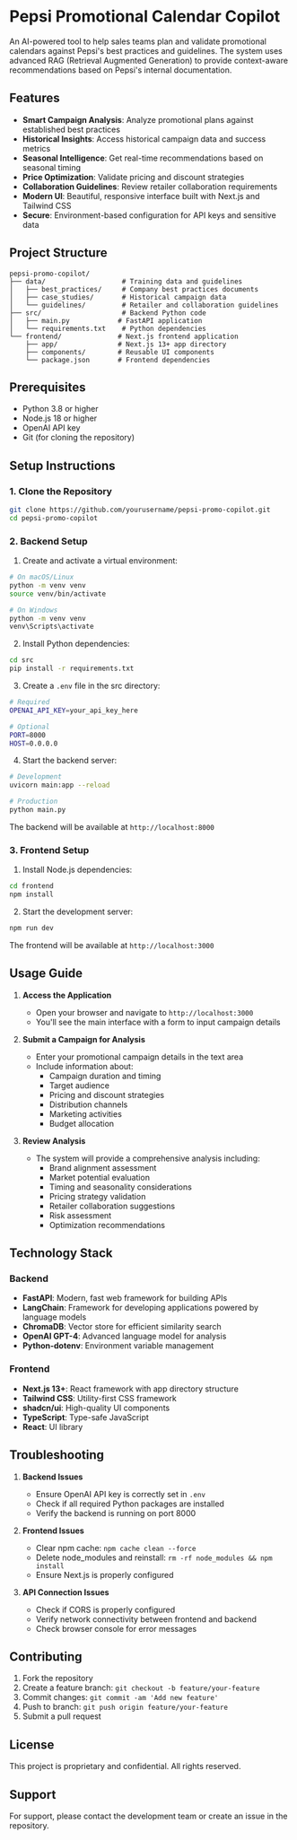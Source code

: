 # Pepsi Promotional Calendar Copilot

An AI-powered tool to help sales teams plan and validate promotional calendars against Pepsi's best practices and guidelines. The system uses advanced RAG (Retrieval Augmented Generation) to provide context-aware recommendations based on Pepsi's internal documentation.

## Features

- **Smart Campaign Analysis**: Analyze promotional plans against established best practices
- **Historical Insights**: Access historical campaign data and success metrics
- **Seasonal Intelligence**: Get real-time recommendations based on seasonal timing
- **Price Optimization**: Validate pricing and discount strategies
- **Collaboration Guidelines**: Review retailer collaboration requirements
- **Modern UI**: Beautiful, responsive interface built with Next.js and Tailwind CSS
- **Secure**: Environment-based configuration for API keys and sensitive data

## Project Structure

```
pepsi-promo-copilot/
├── data/                   # Training data and guidelines
│   ├── best_practices/     # Company best practices documents
│   ├── case_studies/       # Historical campaign data
│   └── guidelines/         # Retailer and collaboration guidelines
├── src/                    # Backend Python code
│   ├── main.py            # FastAPI application
│   └── requirements.txt    # Python dependencies
└── frontend/              # Next.js frontend application
    ├── app/               # Next.js 13+ app directory
    ├── components/        # Reusable UI components
    └── package.json       # Frontend dependencies
```

## Prerequisites

- Python 3.8 or higher
- Node.js 18 or higher
- OpenAI API key
- Git (for cloning the repository)

## Setup Instructions

### 1. Clone the Repository

```bash
git clone https://github.com/yourusername/pepsi-promo-copilot.git
cd pepsi-promo-copilot
```

### 2. Backend Setup

1. Create and activate a virtual environment:
```bash
# On macOS/Linux
python -m venv venv
source venv/bin/activate

# On Windows
python -m venv venv
venv\Scripts\activate
```

2. Install Python dependencies:
```bash
cd src
pip install -r requirements.txt
```

3. Create a `.env` file in the src directory:
```bash
# Required
OPENAI_API_KEY=your_api_key_here

# Optional
PORT=8000
HOST=0.0.0.0
```

4. Start the backend server:
```bash
# Development
uvicorn main:app --reload

# Production
python main.py
```

The backend will be available at `http://localhost:8000`

### 3. Frontend Setup

1. Install Node.js dependencies:
```bash
cd frontend
npm install
```

2. Start the development server:
```bash
npm run dev
```

The frontend will be available at `http://localhost:3000`

## Usage Guide

1. **Access the Application**
   - Open your browser and navigate to `http://localhost:3000`
   - You'll see the main interface with a form to input campaign details

2. **Submit a Campaign for Analysis**
   - Enter your promotional campaign details in the text area
   - Include information about:
     - Campaign duration and timing
     - Target audience
     - Pricing and discount strategies
     - Distribution channels
     - Marketing activities
     - Budget allocation

3. **Review Analysis**
   - The system will provide a comprehensive analysis including:
     - Brand alignment assessment
     - Market potential evaluation
     - Timing and seasonality considerations
     - Pricing strategy validation
     - Retailer collaboration suggestions
     - Risk assessment
     - Optimization recommendations

## Technology Stack

### Backend
- **FastAPI**: Modern, fast web framework for building APIs
- **LangChain**: Framework for developing applications powered by language models
- **ChromaDB**: Vector store for efficient similarity search
- **OpenAI GPT-4**: Advanced language model for analysis
- **Python-dotenv**: Environment variable management

### Frontend
- **Next.js 13+**: React framework with app directory structure
- **Tailwind CSS**: Utility-first CSS framework
- **shadcn/ui**: High-quality UI components
- **TypeScript**: Type-safe JavaScript
- **React**: UI library

## Troubleshooting

1. **Backend Issues**
   - Ensure OpenAI API key is correctly set in `.env`
   - Check if all required Python packages are installed
   - Verify the backend is running on port 8000

2. **Frontend Issues**
   - Clear npm cache: `npm cache clean --force`
   - Delete node_modules and reinstall: `rm -rf node_modules && npm install`
   - Ensure Next.js is properly configured

3. **API Connection Issues**
   - Check if CORS is properly configured
   - Verify network connectivity between frontend and backend
   - Check browser console for error messages

## Contributing

1. Fork the repository
2. Create a feature branch: `git checkout -b feature/your-feature`
3. Commit changes: `git commit -am 'Add new feature'`
4. Push to branch: `git push origin feature/your-feature`
5. Submit a pull request

## License

This project is proprietary and confidential. All rights reserved.

## Support

For support, please contact the development team or create an issue in the repository.
